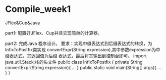 # Compile_week1
JFlex&amp;Cup&amp;Java  

part1:
配置好JFlex、Cup并且实现简单的计算器。 

part2:
完成Java 程序设计。
要求：实现中缀表达式到后缀表达式的转换，为InfixToPostfix类实现
convertExpr(String expression),其中参数expression为中缀表达式，其返回值为后缀
表达式，最后将其输出到控制台即可。
import java.util.Stack;栈的头文件
public class InfixToPostfix
{
private String convertExpr(String expression){
…
}
public static void main(String[] args){
…
}
}
